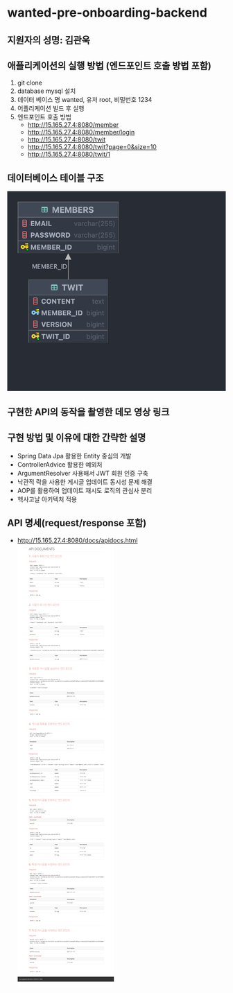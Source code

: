 # wanted-pre-onboarding-backend
## 지원자의 성명: 김관욱
## 애플리케이션의 실행 방법 (엔드포인트 호출 방법 포함)
  1. git clone
  2. database mysql 설치
  3. 데이터 베이스 명 wanted, 유저 root, 비밀번호 1234
  4. 어플리케이션 빌드 후 실행
  5. 엔드포인트 호출 방법
     - http://15.165.27.4:8080/member
     - http://15.165.27.4:8080/member/login
     - http://15.165.27.4:8080/twit
     - http://15.165.27.4:8080/twit?page=0&size=10
     - http://15.165.27.4:8080/twit/1
## 데이터베이스 테이블 구조
  ![](./readme_asset/wanted_erd.png)
## 구현한 API의 동작을 촬영한 데모 영상 링크
## 구현 방법 및 이유에 대한 간략한 설명
  - Spring Data Jpa 활용한 Entity 중심의 개발
  - ControllerAdvice 활용한 예외처
  - ArgumentResolver 사용해서 JWT 회원 인증 구축
  - 낙관적 락을 사용한 게시글 업데이트 동시성 문제 해결
  - AOP를 활용하여 업데이트 재시도 로직의 관심사 분리
  - 헥사고날 아키텍처 적용
## API 명세(request/response 포함)
- http://15.165.27.4:8080/docs/apidocs.html 
  ![](./readme_asset/_Users_gwanuk_Directory_wanted-pre-onboarding-backend_src_docs_asciidoc_apidocs.html.png)

